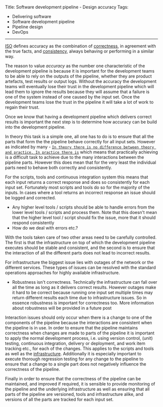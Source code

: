Title: Software development pipeline - Design accuracy
Tags:
  - Delivering software
  - Software development pipeline
  - Pipeline design
  - DevOps
---

[ISO](https://en.wikipedia.org/wiki/Accuracy_and_precision#ISO_definition_.28ISO_5725.29) defines
accuracy as the combination of [correctness](http://dictionary.cambridge.org/dictionary/english/correct?q=correctness),
in agreement with the true facts, and [consistency](http://dictionary.cambridge.org/dictionary/english/consistency),
always behaving or performing in a similar way.

The reason to value *accuracy* as the number one characteristic of the development pipeline is
because it is important for the development teams to be able to rely on the outputs of the
pipeline, whether they are product artefacts, test results or output logs. Without the accuracy
the development teams will eventually lose their trust in the development pipeline which will
lead them to ignore the results because they will assume that a failure is one of the system
instead of one caused by the input set. Once the development teams lose the trust in the
pipeline it will take a lot of work to regain their trust.

Once we know that having a development pipeline which delivers correct results is important the
next step is to determine how accuracy can be build into the development pipeline.

In theory this task is a simple one, all one has to do is to ensure that all the parts that form the the
pipeline behave correctly for all input sets. However as indicated by many -
[`In theory there is no difference between theory and practice. In practice there is`](http://wiki.c2.com/?DifferenceBetweenTheoryAndPractice)
which means that practically achieving is a difficult task to achieve due to the
many interactions between the pipeline parts. However this does mean that for the
very least the individual parts need to behave both correctly and consistently.

For the scripts, tools and continuous integration system this means that each input returns a
correct response and does so consistently for each input set. Fortunately most scripts
and tools do so for the majority of the inputs.
In cases where a tool returns an incorrect response an issue should be logged and corrected.

- Any higher level tools / scripts should be able to handle errors from the lower level tools / scripts
  and process them. Note that this doesn't mean that the higher level tool / script should fix the issue,
  more that it should respond consistently
- How do we deal with errors etc.?


With the tools taken care of two other areas need to be carefully controlled. The first is
that the infrastructure on top of which the development pipeline executes should be stable
and consistent, and the second is to ensure that the interaction of all the different parts
does not lead to incorrect results.





For infrastructure the biggest issue lies with outages of the network or the different
services. These types of issues can be resolved with the standard operations approaches
for highly available infrastructure.

- Robustness isn't correctness. Technically the infrastructure can fall over all the time as long as it
  delivers correct results. However outages make it hard to be correct because running one input set multiple
  times may return different results each time due to infrastructure issues. So in essence robustness is
  important for correctness too. More information about robustness will be provided in a future post





Interaction issues should only occur when there is a change to one of the components of
the pipeline because the interactions are consistent when the pipeline is in use.
In order to ensure that the pipeline maintains correctness when changes are made to parts of the
pipeline it is important to apply the normal development process, i.e. using version control,
(unit) testing, continuous integration, delivery or deployment, and work item tracking etc.,
for each of the changes. This applies to the scripts and tools as well as the
[infrastructure](https://en.wikipedia.org/wiki/Infrastructure_as_Code). Additionally it
is especially important to execute thorough regression testing for any change to the
pipeline to ensure that a change to a single part does not negatively influence the
correctness of the pipeline.

Finally in order to ensure that the correctness of the pipeline can be maintained, and improved
if required, it is sensible to provide monitoring of the pipeline and the underlying infrastructure
as well as ensuring that all parts of the pipeline are versioned, tools and infrastructure alike,
and versions of all the parts are tracked for each input set.
